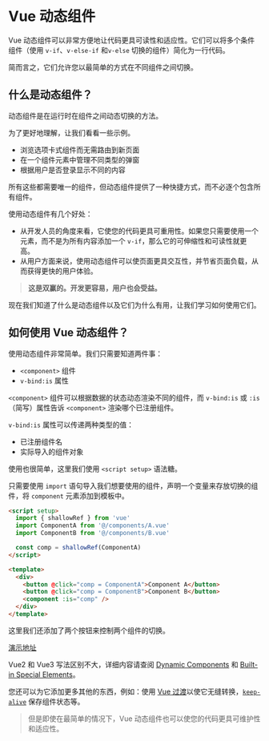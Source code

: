 # Vue 动态组件

Vue 动态组件可以非常方便地让代码更具可读性和适应性。它们可以将多个条件组件（使用 `v-if`、`v-else-if` 和`v-else` 切换的组件）简化为一行代码。

简而言之，它们允许您以最简单的方式在不同组件之间切换。

## 什么是动态组件？

动态组件是在运行时在组件之间动态切换的方法。

为了更好地理解，让我们看看一些示例。

- 浏览选项卡式组件而无需路由到新页面
- 在一个组件元素中管理不同类型的弹窗
- 根据用户是否登录显示不同的内容

所有这些都需要唯一的组件，但动态组件提供了一种快捷方式，而不必逐个包含所有组件。

使用动态组件有几个好处：

- 从开发人员的角度来看，它使您的代码更具可重用性。如果您只需要使用一个元素，而不是为所有内容添加一个 `v-if`，那么它的可伸缩性和可读性就更高。
- 从用户方面来说，使用动态组件可以使页面更具交互性，并节省页面负载，从而获得更快的用户体验。

> **这是双赢的。开发更容易，用户也会受益。**

现在我们知道了什么是动态组件以及它们为什么有用，让我们学习如何使用它们。

## 如何使用 Vue 动态组件？

使用动态组件非常简单。我们只需要知道两件事：

- `<component>` 组件
- `v-bind:is` 属性

`<component>` 组件可以根据数据的状态动态渲染不同的组件，而 `v-bind:is` 或 `:is`（简写）属性告诉 `<component>` 渲染哪个已注册组件。

`v-bind:is` 属性可以传递两种类型的值：

- 已注册组件名
- 实际导入的组件对象

使用也很简单，这里我们使用 `<script setup>` 语法糖。

只需要使用 `import` 语句导入我们想要使用的组件，声明一个变量来存放切换的组件，将 `component` 元素添加到模板中。

```html
<script setup>
  import { shallowRef } from 'vue'
  import ComponentA from '@/components/A.vue'
  import ComponentB from '@/components/B.vue'

  const comp = shallowRef(ComponentA)
</script>

<template>
  <div>
    <button @click="comp = ComponentA">Component A</button>
    <button @click="comp = ComponentB">Component B</button>
    <component :is="comp" />
  </div>
</template>
```

这里我们还添加了两个按钮来控制两个组件的切换。

[演示地址](https://sfc.vuejs.org/#eNqNUstugzAQ/JWVL2mlgO+IRIX+Qc++ELI0TvFDtiEHxL/XxojQtFS5wD5mxuNdD6TQOu07JBnJbW24dmDRdfrIJAAXWhkHA9hL1bbq9oENjNAYJWDnObsV5l35v0Tpirmf0iLo/okpF0w5YwKqVtI6/xUaDqsTX+7Sr0zmNLr0/nziUOi2cji5zc+8nwIfnjrnlIS3uuX114GRWfUuxchxSaDIaSQ8Sy9/0MtHeoDHVsbtTGcEaLRJo8+cLu7JnsQRJaLS6dUq6dcxBDCbG5aRDKZKqPmZhZyRi3PaZpTapg6DvNpUmU/qo9R00nGBKVqRnIy6WTRemJH9SoP6Yo8mMSjPaND8p/kA/aUbZEcmR3+Vae/hPW1tZzX47YFML+M5lXJLZfwGn0H5aA==)

Vue2 和 Vue3 写法区别不大，详细内容请查阅 [Dynamic Components](https://vuejs.org/guide/essentials/component-basics.html#dynamic-components) 和 [Built-in Special Elements](https://vuejs.org/api/built-in-special-elements.html#built-in-special-elements)。

您还可以为它添加更多其他的东西，例如：使用 [Vue 过渡](https://github.com/lio-zero/blog/blob/main/Vue/Vue%20%E8%BF%87%E6%B8%A1%E5%92%8C%E5%8A%A8%E7%94%BB.md)以使它无缝转换，[`keep-alive`](https://github.com/lio-zero/blog/blob/main/Vue/Vue%20keep-alive.md) 保存组件状态等。

> 但是即使在最简单的情况下，Vue 动态组件也可以使您的代码更具可维护性和适应性。
